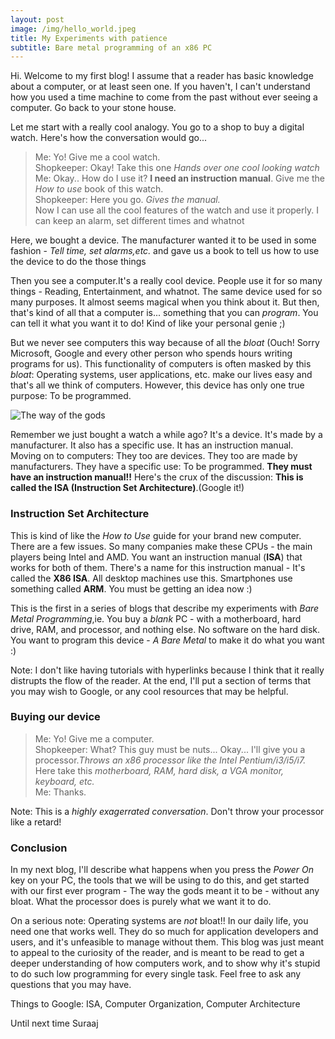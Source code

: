 ```yaml
---
layout: post
image: /img/hello_world.jpeg
title: My Experiments with patience
subtitle: Bare metal programming of an x86 PC
---
```


Hi. Welcome to my first blog!  I assume that a reader has basic knowledge about a computer, or at least seen one. If you haven't, I can't understand how you used a time machine to come from the past without ever seeing a computer. Go back to your stone house.

Let me start with a really cool analogy. You go to a shop to buy a digital watch. Here's how the conversation would go...
>Me: Yo! Give me a cool watch.  
>Shopkeeper: Okay! Take this one *Hands over one cool looking watch*  
>Me: Okay.. How do I use it? **I need an instruction manual**. Give me the *How to use* book of this watch.  
>Shopkeeper: Here you go. *Gives the manual.*  
Now I can use all the cool features of the watch and use it properly. I can keep an alarm, set different times and whatnot

Here, we bought a device. The manufacturer wanted it to be used in some fashion - *Tell time, set alarms,etc.* and gave us a book to tell us how to use the device to do the those things

Then you see a computer.It's a really cool device. People use it for so many things - Reading, Entertainment, and whatnot. The same device used for so many purposes. It almost seems magical when you think about it. But then, that's kind of all that a computer is... something that you can *program*. You can tell it what you want it to do! Kind of like your personal genie ;)

But we never see computers this way because of all the *bloat* (Ouch! Sorry Microsoft, Google and every other person who spends hours writing programs for us). This functionality of computers is often masked by this *bloat*: Operating systems, user applications, etc. make our lives easy and that's all we think of computers. However, this device has only one true purpose: To be programmed. 

![The way of the gods](https://i.redd.it/c0p0se5bhwp01.jpg)

Remember we just bought a watch a while ago? It's a device. It's made by a manufacturer. It also has a specific use. It has an instruction manual.  
Moving on to computers: They too are devices. They too are made by manufacturers. They have a specific use: To be programmed. **They must have an instruction manual!!** Here's the crux of the discussion: **This is called the ISA (Instruction Set Architecture)**.(Google it!)

### Instruction Set Architecture
This is kind of like the *How to Use* guide for your brand new computer. There are a few issues. So many companies make these CPUs - the main players being Intel and AMD. You want an instruction manual (**ISA**) that works for both of them. There's a name for this instruction manual - It's called the **X86 ISA**. All desktop machines use this. Smartphones use something called **ARM**. You must be getting an idea now :)

This is the first in a series of blogs that describe my experiments with *Bare Metal Programming*,ie. You buy a *blank* PC - with a motherboard, hard drive, RAM, and processor, and nothing else. No software on the hard disk. You want to program this device - *A Bare Metal* to make it do what you want :)


Note: I don't like having tutorials with hyperlinks because I think that it really distrupts the flow of the reader. At the end, I'll put a section of terms that you may wish to Google, or any cool resources that may be helpful.

### Buying our  device
>Me: Yo! Give me a computer.  
>Shopkeeper: What? This guy must be nuts... Okay... I'll give you a processor.*Throws an x86 processor like the Intel Pentium/i3/i5/i7.* Here take this *motherboard, RAM, hard disk, a VGA monitor, keyboard, etc.*  
>Me: Thanks.

Note: This is a *highly exagerrated conversation*. Don't throw your processor like a retard!

### Conclusion  
In my next blog, I'll describe what happens when you press the *Power On* key on your PC, the tools that we will be using to do this, and get started with our first ever program - The way the gods meant it to be - without any bloat. What the processor does is purely what we want it to do.

On a serious note: Operating systems are *not* bloat!! In our daily life, you need one that works well. They do so much for application developers and users, and it's unfeasible to manage without them. This blog was just meant to appeal to the curiosity of the reader, and is meant to be read to get a deeper understanding of how computers work, and to show why it's stupid to do such low programming for every single task. Feel free to ask any questions that you may have.

Things to Google: ISA, Computer Organization, Computer Architecture

Until next time
Suraaj


